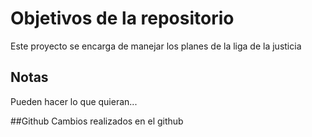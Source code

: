 # Objetivos de la repositorio

Este proyecto se encarga de manejar los planes de la liga de la justicia


## Notas
Pueden hacer lo que quieran...

##Github
Cambios realizados en el github
